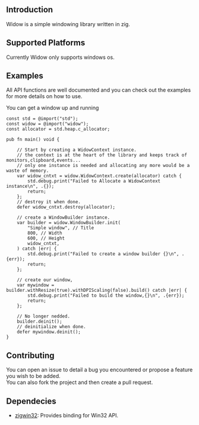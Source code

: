 ## Introduction

Widow is a simple windowing library written in zig.

## Supported Platforms
Currently Widow only supports windows os. 

## Examples
All API functions are well documented and you can check out the examples for more details on how to use.

You can get a window up and running
```zig
const std = @import("std");
const widow = @import("widow");
const allocator = std.heap.c_allocator;

pub fn main() void {

    // Start by creating a WidowContext instance.
    // the context is at the heart of the library and keeps track of monitors,clipboard,events...
    // only one instance is needed and allocating any more would be a waste of memory.
    var widow_cntxt = widow.WidowContext.create(allocator) catch {
        std.debug.print("Failed to Allocate a WidowContext instance\n", .{});
        return;
    };
    // destroy it when done.
    defer widow_cntxt.destroy(allocator);

    // create a WindowBuilder instance.
    var builder = widow.WindowBuilder.init(
        "Simple window", // Title
        800, // Width
        600, // Height
        widow_cntxt,
    ) catch |err| {
        std.debug.print("Failed to create a window builder {}\n", .{err});
        return;
    };

    // create our window,
    var mywindow = builder.withResize(true).withDPIScaling(false).build() catch |err| {
        std.debug.print("Failed to build the window,{}\n", .{err});
        return;
    };

    // No longer nedded.
    builder.deinit();
    // deinitialize when done.
    defer mywindow.deinit();
}
```

## Contributing
You can open an issue to detail a bug you encountered or propose a feature you wish to be added.  
You can also fork the project and then create a pull request.

## Dependecies
- [zigwin32](https://github.com/marlersoft/zigwin32/tree/b70e7f818d77a0c0f39b0bd9c549e16439ff5780): Provides binding for Win32 API.

